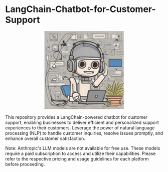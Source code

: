 # LangChain-Chatbot-for-Customer-Support

<div align="center">
    <img width="50%" src="https://github.com/faezeh-gholamrezaie/LangChain-Chatbot-for-Customer-Support/blob/main/Picture1.png">
</div>

This repository provides a LangChain-powered chatbot for customer support, enabling businesses to deliver efficient and personalized support experiences to their customers. Leverage the power of natural language processing (NLP) to handle customer inquiries, resolve issues promptly, and enhance overall customer satisfaction.

Note: Anthropic's LLM models are not available for free use. These models require a paid subscription to access and utilize their capabilities. Please refer to the respective pricing and usage guidelines for each platform before proceeding.

